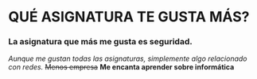 # QUÉ ASIGNATURA TE GUSTA MÁS?
### La asignatura que más me gusta es **seguridad**.
*Aunque me gustan todas las asignaturas, simplemente algo relacionado con redes.*
~~Menos empresa~~
__Me encanta aprender sobre informática__




